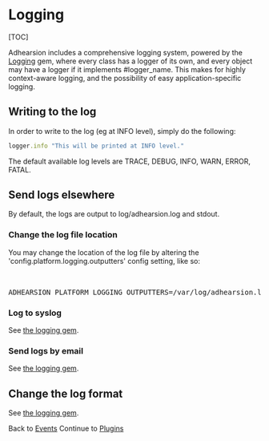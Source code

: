 # Logging

[TOC]

Adhearsion includes a comprehensive logging system, powered by the [Logging](https://github.com/TwP/logging) gem, where every class has a logger of its own, and every object may have a logger if it implements #logger_name. This makes for highly context-aware logging, and the possibility of easy application-specific logging.

## Writing to the log

In order to write to the log (eg at INFO level), simply do the following:

```ruby
logger.info "This will be printed at INFO level."
```

The default available log levels are TRACE, DEBUG, INFO, WARN, ERROR, FATAL.

## Send logs elsewhere

By default, the logs are output to log/adhearsion.log and stdout.

### Change the log file location

You may change the location of the log file by altering the 'config.platform.logging.outputters' config setting, like so:

<pre class="terminal">
<br/>
ADHEARSION_PLATFORM_LOGGING_OUTPUTTERS=/var/log/adhearsion.log ahn start -
</pre>

### Log to syslog

See [the logging gem](https://github.com/TwP/logging/blob/master/lib/logging/appenders/syslog.rb#L23).

### Send logs by email

See [the logging gem](https://github.com/TwP/logging/blob/master/lib/logging/appenders/email.rb#L25).

## Change the log format

See [the logging gem](https://github.com/TwP/logging/blob/master/examples/layouts.rb).

<div class='docs-progress-nav'>
  <span class='back'>
    Back to <a href="/docs/events">Events</a>
  </span>
  <span class='forward'>
    Continue to <a href="/docs/plugins">Plugins</a>
  </span>
</div>
